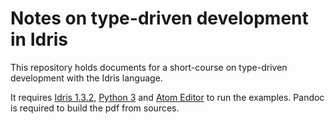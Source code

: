 # Notes on type-driven development in Idris

This repository holds documents for a short-course on type-driven
development with the Idris language.

It requires [Idris 1.3.2](http://idris-lang.org), [Python
3](http://python.org) and [Atom Editor](http://atom.io) to run the examples. Pandoc is
required to build the pdf from sources.
